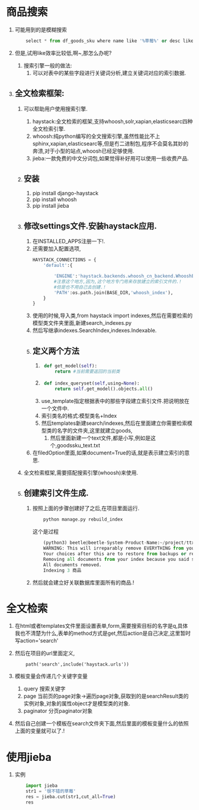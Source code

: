 # 商品搜索
1. 可能用到的是模糊搜索
    ```python
        select * from df_goods_sku where name like '%草莓%' or desc like '%草莓%';
    ```
2. 但是,试用like效率比较低,啊~,那怎么办呢?
    1. 搜索引擎一般的做法:
        1. 可以对表中的某些字段进行关键词分析,建立关键词对应的索引数据.

3. ## 全文检索框架:
    1. 可以帮助用户使用搜索引擎. 
        1. haystack:全文检索的框架,支持whoosh,solr,xapian,elasticsearc四种全文检索引擎.
        2. whoosh:纯python编写的全文搜索引擎,虽然性能比不上sphinx,xapian,elasticsearc等,但是冇二进制包,程序不会莫名其妙的奔溃,对于小型的站点,whoosh已经足够使用.
        3. jieba:一款免费的中文分词包,如果觉得补好用可以使用一些收费产品.
    2. ## 安装
        1. pip install django-haystack
        2. pip install whoosh
        3. pip install jieba
    3. ## 修改settings文件.安装haystack应用.
        1. 在INSTALLED_APPS注册一下!.
        2. 还需要加入配置选项,
            ```python
            HAYSTACK_CONNECTIONS = {
                'default':{

                    'ENGINE':'haystack.backends.whoosh_cn_backend.WhooshEngine',
                    #注意这个地方,因为,这个地方专门用来存放建立的索引文件的.!
                    #但是也不用自己去创建.!
                    'PATH':os.path.join(BASE_DIR,'whoosh_index'),
                }
            }
            ```
        3. 使用的时候,导入类,from haystack import indexes,然后在需要检索的模型类文件夹里面,新建search_indexes.py
        4. 然后写继承indexes.SearchIndex,indexes.Indexable.
        5. ## 定义两个方法
            1. ```python
                def get_model(self):
                    return #当前需要返回的当前类
                ```
            2. ```python
                def index_queryset(self,using=None):
                    return self.get_model().objects.all()
                ```
            3. use_template指定根据表中的那些字段建立索引文件.把说明放在一个文件中. 
            4. 索引类名的格式:模型类名+Index
            5. 然后templates新建search/indexes,然后在里面建立你需要检索模型类的名字的文件夹,这里就建立goods,
                1. 然后里面新建一个text文件,都是小写,例如是这个,goodssku_text.txt
        6. 在filedOption里面,如果document=True的话,就是表示建立索引的意思.
    
    4. 全文检索框架,需要搭配搜索引擎(whoosh)来使用.
    5. ## 创建索引文件生成.
        1. 按照上面的步骤创建好了之后,在项目里面运行.
            ```python
                python manage.py rebuild_index
            ```
            这个是过程
            ```python
                (python3) beetle@beetle-System-Product-Name:~/project/ttxx$ python manage.py rebuild_index
                WARNING: This will irreparably remove EVERYTHING from your search index in connection 'default'.
                Your choices after this are to restore from backups or rebuild via the `rebuild_index` command.Are you sure you wish to continue? [y/N] y
                Removing all documents from your index because you said so.
                All documents removed.
                Indexing 3 商品
            ```
        2. 然后就会建立好关联数据库里面所有的商品.!

# 全文检索

1. 在html或者templates文件里面设置表单,form,需要搜索目标的名字是q,具体我也不清楚为什么,表单的method方式是get,然后action是自己决定,这里暂时写action='search'
2. 然后在项目的url里面定义,
    ```
        path('search',include('haystack.urls'))
    ```
3. 模板变量会传递几个关键字变量
    1. query 搜索关键字
    2. page 当前页的page对象->遍历page对象,获取到的是searchResult类的实例对象,对象的属性object才是模型类的对象.
    3. paginator 分页paginator对象

4. 然后自己创建一个模板在search文件夹下面,然后里面的模板变量什么的依照上面的变量就可以了.!


# 使用jieba
1. 实例
    ```python
        import jieba
        str1 = '很不错的草莓'
        res = jieba.cut(str1,cut_all=True)
        res
    ```

